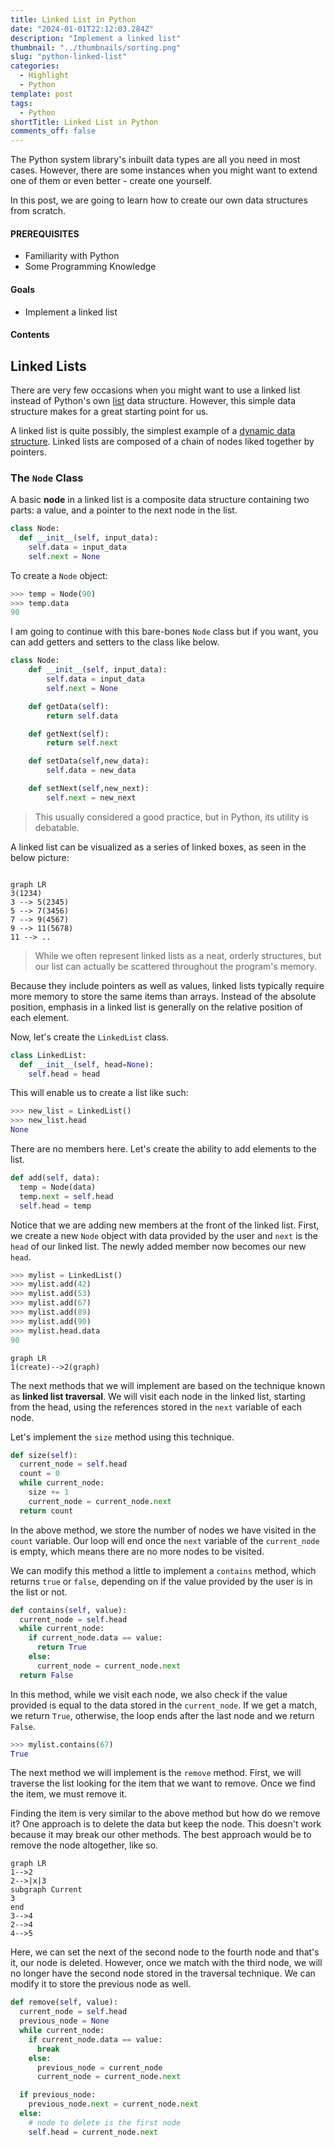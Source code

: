 ```yaml
---
title: Linked List in Python
date: "2024-01-01T22:12:03.284Z"
description: "Implement a linked list"
thumbnail: "../thumbnails/sorting.png"
slug: "python-linked-list"
categories:
  - Highlight
  - Python
template: post
tags:
  - Python
shortTitle: Linked List in Python
comments_off: false
---
```


The Python system library's inbuilt data types are all you need in most cases.
However, there are some instances when you might want to extend one of them or even better -
create one yourself.

In this post, we are going to learn how to create our own data structures
from scratch.

#### PREREQUISITES
- Familiarity with Python
- Some Programming Knowledge

#### Goals
- Implement a linked list

#### Contents

## Linked Lists

There are very few occasions when you might want to use a linked list instead of Python's own [list]() data structure. However, this simple data structure makes for a great starting point for us.

A linked list is quite possibly, the simplest example of a [dynamic data structure](). Linked lists are composed of a chain of nodes liked together by pointers.

### The `Node` Class

A basic **node** in a linked list is a composite data structure containing two parts: a value, and a pointer to the next node in the list.

```py
class Node:
  def __init__(self, input_data):
    self.data = input_data
    self.next = None
```
To create a `Node` object:

```python
>>> temp = Node(90)
>>> temp.data
90
```

I am going to continue with this bare-bones `Node` class but if you want, you can add getters and setters to the class like below.

```python
class Node:
    def __init__(self, input_data):
        self.data = input_data
        self.next = None

    def getData(self):
        return self.data

    def getNext(self):
        return self.next

    def setData(self,new_data):
        self.data = new_data

    def setNext(self,new_next):
        self.next = new_next
```
> This usually considered a good practice, but in Python, its utility is debatable.

A linked list can be visualized as a series of linked boxes, as seen in the below picture:

```mermaid

graph LR
3(1234)
3 --> 5(2345)
5 --> 7(3456)
7 --> 9(4567)
9 --> 11(5678)
11 --> ..
```
> While we often represent linked lists as a neat, orderly structures, but our list can actually be scattered throughout the program's memory.

Because they include pointers as well as values, linked lists typically require more
memory to store the same items than arrays. Instead of the absolute position, emphasis in a linked list is generally on the relative position of each element.

Now, let's create the `LinkedList` class.

```python
class LinkedList:
  def __init__(self, head=None):
    self.head = head
```
This will enable us to create a list like such:

```python
>>> new_list = LinkedList()
>>> new_list.head
None
```
There are no members here. Let's create the ability to add elements to the list.

```python
def add(self, data):
  temp = Node(data)
  temp.next = self.head
  self.head = temp
```
Notice that we are adding new members at the front of the linked list. First, we create a new `Node` object with data provided by the user and `next` is the `head` of our linked list. The newly added member now becomes our new `head`.

```python
>>> mylist = LinkedList()
>>> mylist.add(42)
>>> mylist.add(53)
>>> mylist.add(67)
>>> mylist.add(89)
>>> mylist.add(90)
>>> mylist.head.data
90
```

```mermaid
graph LR
1(create)-->2(graph)
```

The next methods that we will implement are based on the technique known as **linked list traversal**. We will visit each node in the linked list, starting from the head, using the references stored in the `next` variable of each node.

Let's implement the `size` method using this technique.

```python
def size(self):
  current_node = self.head
  count = 0
  while current_node:
    size += 1
    current_node = current_node.next
  return count
```
In the above method, we store the number of nodes we have visited in the `count` variable. Our loop will end once the `next` variable of the `current_node` is empty, which means there are no more nodes to be visited.

We can modify this method a little to implement a `contains` method, which returns `true` or `false`, depending on if the value provided by the user is in the list or not.

```python
def contains(self, value):
  current_node = self.head
  while current_node:
    if current_node.data == value:
      return True
    else:
      current_node = current_node.next
  return False
```

In this method, while we visit each node, we also check if the value provided is equal to the data stored in the `current_node`. If we get a match, we return `True`, otherwise, the loop ends after the last node and we return `False`.

```python
>>> mylist.contains(67)
True
```
The next method we will implement is the `remove` method. First, we will traverse the list looking for the item that we want to remove. Once we find the item, we must remove it.

Finding the item is very similar to the above method but how do we remove it? One approach is to delete the data but keep the node. This doesn't work because it may break our other methods. The best approach would be to remove the node altogether, like so.

```mermaid
graph LR
1-->2
2-->|x|3
subgraph Current
3
end
3-->4
2-->4
4-->5
```

Here, we can set the next of the second node to the fourth node and that's it, our node is deleted. However, once we match with the third node, we will no longer have the second node stored in the traversal technique. We can modify it to store the previous node as well.

```python
def remove(self, value):
  current_node = self.head
  previous_node = None
  while current_node:
    if current_node.data == value:
      break
    else:
      previous_node = current_node
      current_node = current_node.next

  if previous_node:
    previous_node.next = current_node.next
  else:
    # node to delete is the first node
    self.head = current_node.next  
```
